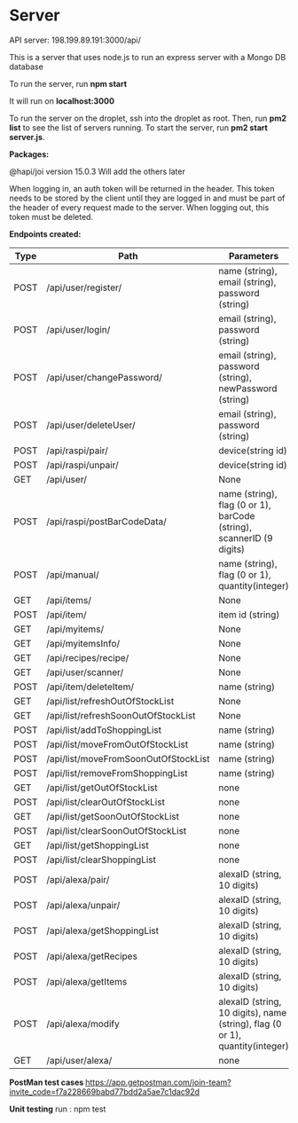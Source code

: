 # Server

API server: 198.199.89.191:3000/api/

This is a server that uses node.js to run an express server with a Mongo DB
database

To run the server, run <b>npm start</b><endl>

It will run on <b>localhost:3000</b>

To run the server on the droplet, ssh into the droplet as root. Then, run <b>pm2
list</b> to see the list of servers running. To start the server, run <b>pm2
start server.js</b>.<endl>

<b>Packages:</b>

@hapi/joi version 15.0.3 Will add the others later

When logging in, an auth token will be returned in the header. This token needs
to be stored by the client until they are logged in and must be part of the
header of every request made to the server. When logging out, this token must be
deleted.

<b>Endpoints created:</b>

| Type | Path                                 | Parameters                                                                   |
| ---- | ------------------------------------ | ---------------------------------------------------------------------------- |
| POST | /api/user/register/                  | name (string), email (string), password (string)                             |
| POST | /api/user/login/                     | email (string), password (string)                                            |
| POST | /api/user/changePassword/            | email (string), password (string), newPassword (string)                      |
| POST | /api/user/deleteUser/                | email (string), password (string)                                            |
| POST | /api/raspi/pair/                     | device(string id)                                                            |
| POST | /api/raspi/unpair/                   | device(string id)                                                            |
| GET  | /api/user/                           | None                                                                         |
| POST | /api/raspi/postBarCodeData/          | name (string), flag (0 or 1), barCode (string), scannerID (9 digits)         |
| POST | /api/manual/                         | name (string), flag (0 or 1), quantity(integer)                              |
| GET  | /api/items/                          | None                                                                         |
| POST | /api/item/                           | item id (string)                                                             |
| GET  | /api/myitems/                        | None                                                                         |
| GET  | /api/myitemsInfo/                    | None                                                                         |
| GET  | /api/recipes/recipe/                 | None                                                                         |
| GET  | /api/user/scanner/                   | None                                                                         |
| POST | /api/item/deleteItem/                | name (string)                                                                |
| GET  | /api/list/refreshOutOfStockList      | None                                                                         |
| GET  | /api/list/refreshSoonOutOfStockList  | None                                                                         |
| POST | /api/list/addToShoppingList          | name (string)                                                                |
| POST | /api/list/moveFromOutOfStockList     | name (string)                                                                |
| POST | /api/list/moveFromSoonOutOfStockList | name (string)                                                                |
| POST | /api/list/removeFromShoppingList     | name (string)                                                                |
| GET  | /api/list/getOutOfStockList          | none                                                                         |
| POST | /api/list/clearOutOfStockList        | none                                                                         |
| GET  | /api/list/getSoonOutOfStockList      | none                                                                         |
| POST | /api/list/clearSoonOutOfStockList    | none                                                                         |
| GET  | /api/list/getShoppingList            | none                                                                         |
| POST | /api/list/clearShoppingList          | none                                                                         |
| POST | /api/alexa/pair/                     | alexaID (string, 10 digits)                                                  |
| POST | /api/alexa/unpair/                   | alexaID (string, 10 digits)                                                  |
| POST | /api/alexa/getShoppingList           | alexaID (string, 10 digits)                                                  |
| POST | /api/alexa/getRecipes                | alexaID (string, 10 digits)                                                  |
| POST | /api/alexa/getItems                  | alexaID (string, 10 digits)                                                  |
| POST | /api/alexa/modify                    | alexaID (string, 10 digits), name (string), flag (0 or 1), quantity(integer) |
| GET  | /api/user/alexa/                     | none                                                                         |

<b> PostMan test cases </b>
https://app.getpostman.com/join-team?invite_code=f7a228669babd77bdd2a5ae7c1dac92d

<b> Unit testing</b> run : npm test
